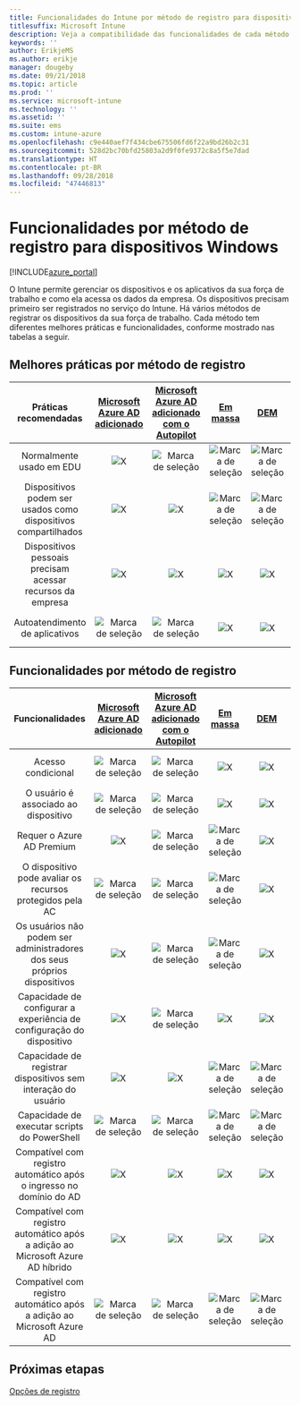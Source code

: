 ```yaml
---
title: Funcionalidades do Intune por método de registro para dispositivos Windows
titlesuffix: Microsoft Intune
description: Veja a compatibilidade das funcionalidades de cada método de registro para dispositivos Windows.
keywords: ''
author: ErikjeMS
ms.author: erikje
manager: dougeby
ms.date: 09/21/2018
ms.topic: article
ms.prod: ''
ms.service: microsoft-intune
ms.technology: ''
ms.assetid: ''
ms.suite: ems
ms.custom: intune-azure
ms.openlocfilehash: c9e440aef7f434cbe675506fd6f22a9bd26b2c31
ms.sourcegitcommit: 528d2bc70bfd25803a2d9f0fe9372c8a5f5e7dad
ms.translationtype: HT
ms.contentlocale: pt-BR
ms.lasthandoff: 09/28/2018
ms.locfileid: "47446813"
---
```

# <a name="capabilities-by-enrollment-method-for-windows-devices"></a>Funcionalidades por método de registro para dispositivos Windows
[!INCLUDE[azure_portal](./includes/azure_portal.md)]

O Intune permite gerenciar os dispositivos e os aplicativos da sua força de trabalho e como ela acessa os dados da empresa. Os dispositivos precisam primeiro ser registrados no serviço do Intune. Há vários métodos de registrar os dispositivos da sua força de trabalho. Cada método tem diferentes melhores práticas e funcionalidades, conforme mostrado nas tabelas a seguir.

## <a name="best-practices-by-enrollment-method"></a>Melhores práticas por método de registro
| **Práticas recomendadas** | **[Microsoft Azure AD adicionado](windows-enroll.md#enable-windows-10-automatic-enrollment)**|**[Microsoft Azure AD adicionado com o Autopilot](enrollment-autopilot.md)** |**[Em massa](windows-bulk-enroll.md)**|**[DEM](device-enrollment-manager-enroll.md)** | **[BYOD](device-enrollment.md#bring-your-own-device)** | **GPO** |
|:---:|:---:|:---:|:---:|:---:|:---:|:---:|
|Normalmente usado em EDU|![X](media/xmark.png)|![Marca de seleção](media/checkmark.png)|![Marca de seleção](media/checkmark.png)|![Marca de seleção](media/checkmark.png)|![X](media/xmark.png)|![X](media/xmark.png)|
|Dispositivos podem ser usados como dispositivos compartilhados|![X](media/xmark.png)|![X](media/xmark.png)|![Marca de seleção](media/checkmark.png)|![Marca de seleção](media/checkmark.png)|![X](media/xmark.png)|![X](media/xmark.png)|
|Dispositivos pessoais precisam acessar recursos da empresa|![X](media/xmark.png)|![X](media/xmark.png)|![X](media/xmark.png)|![X](media/xmark.png)|![Marca de seleção](media/checkmark.png)|![X](media/xmark.png)|
|Autoatendimento de aplicativos|![Marca de seleção](media/checkmark.png)|![Marca de seleção](media/checkmark.png)|![X](media/xmark.png)|![X](media/xmark.png)|![Marca de seleção](media/checkmark.png)|![Marca de seleção](media/checkmark.png)|

## <a name="capabilities-by-enrollment-method"></a>Funcionalidades por método de registro

| **Funcionalidades** | **[Microsoft Azure AD adicionado](windows-enroll.md#enable-windows-10-automatic-enrollment)**|**[Microsoft Azure AD adicionado com o Autopilot](enrollment-autopilot.md)** |**[Em massa](windows-bulk-enroll.md)**|**[DEM](device-enrollment-manager-enroll.md)** | **[BYOD](device-enrollment.md#bring-your-own-device)** | **GPO** |
|:---:|:---:|:---:|:---:|:---:|:---:|:---:|
|Acesso condicional                                      |![Marca de seleção](media/checkmark.png)|![Marca de seleção](media/checkmark.png)|![X](media/xmark.png)|![X](media/xmark.png)|![Marca de seleção](media/checkmark.png)|![Marca de seleção](media/checkmark.png)|
|O usuário é associado ao dispositivo                    |![Marca de seleção](media/checkmark.png)|![Marca de seleção](media/checkmark.png)|![X](media/xmark.png)|![X](media/xmark.png)|![Marca de seleção](media/checkmark.png)|![Marca de seleção](media/checkmark.png)|
|Requer o Azure AD Premium                               |![X](media/xmark.png)|![Marca de seleção](media/checkmark.png)|![Marca de seleção](media/checkmark.png)|![X](media/xmark.png)|![X](media/xmark.png)|![Marca de seleção](media/checkmark.png)|
|O dispositivo pode avaliar os recursos protegidos pela AC             |![Marca de seleção](media/checkmark.png)|![Marca de seleção](media/checkmark.png)|![Marca de seleção](media/checkmark.png)|![X](media/xmark.png)|![Marca de seleção](media/checkmark.png)|![Marca de seleção](media/checkmark.png)|
|Os usuários não podem ser administradores dos seus próprios dispositivos               |![X](media/xmark.png)|![Marca de seleção](media/checkmark.png)|![Marca de seleção](media/checkmark.png)|![X](media/xmark.png)|![X](media/xmark.png)|![X](media/xmark.png)|
|Capacidade de configurar a experiência de configuração do dispositivo        |![X](media/xmark.png)|![Marca de seleção](media/checkmark.png)|![X](media/xmark.png)|![X](media/xmark.png)|![X](media/xmark.png)|![X](media/xmark.png)|
|Capacidade de registrar dispositivos sem interação do usuário      |![X](media/xmark.png)|![X](media/xmark.png)|![Marca de seleção](media/checkmark.png)|![Marca de seleção](media/checkmark.png)|![X](media/xmark.png)|![Marca de seleção](media/checkmark.png)|
|Capacidade de executar scripts do PowerShell                       |![Marca de seleção](media/checkmark.png)|![Marca de seleção](media/checkmark.png)|![Marca de seleção](media/checkmark.png)|![Marca de seleção](media/checkmark.png)|![X](media/xmark.png)|![X](media/xmark.png)| 
|Compatível com registro automático após o ingresso no domínio do AD      |![X](media/xmark.png)|![X](media/xmark.png)|![X](media/xmark.png)|![X](media/xmark.png)|![X](media/xmark.png)|![Marca de seleção](media/checkmark.png)|
|Compatível com registro automático após a adição ao Microsoft Azure AD híbrido|![X](media/xmark.png)|![X](media/xmark.png)|![X](media/xmark.png)|![X](media/xmark.png)|![X](media/xmark.png)|![Marca de seleção](media/checkmark.png)|
|Compatível com registro automático após a adição ao Microsoft Azure AD       |![Marca de seleção](media/checkmark.png)|![Marca de seleção](media/checkmark.png)|![Marca de seleção](media/checkmark.png)|![Marca de seleção](media/checkmark.png)|![Marca de seleção](media/checkmark.png)|![X](media/xmark.png)|

## <a name="next-steps"></a>Próximas etapas

[Opções de registro](enrollment-options.md)

